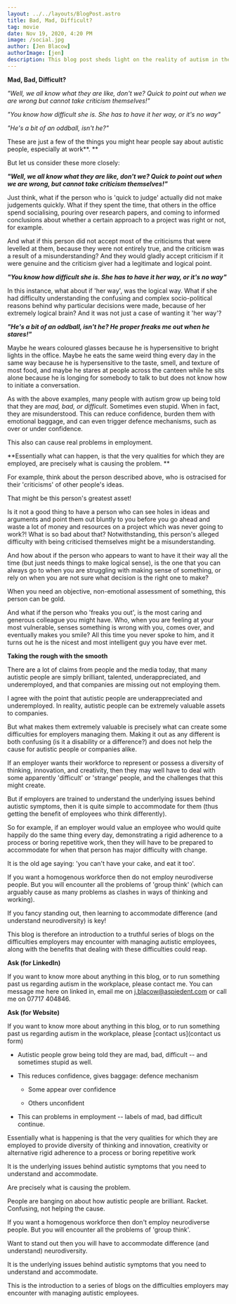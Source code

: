 ```yaml
---
layout: ../../layouts/BlogPost.astro
title: Bad, Mad, Difficult?
tag: movie
date: Nov 19, 2020, 4:20 PM
image: /social.jpg
author: [Jen Blacow]
authorImage: [jen]
description: This blog post sheds light on the reality of autism in the workplace. If you want benefit of diversity of thinking, innovation, and creativity at work, then you may well have to deal with some HR challenges in return.
---
```

**Mad, Bad, Difficult?**

*"Well, we all know what they are like, don't we? Quick to point out
when we are wrong but cannot take criticism themselves!"*

*"You know how difficult she is. She has to have it her way, or it's no
way"*

*"He's a bit of an oddball, isn't he?"*

These are just a few of the things you might hear people say about
autistic people, especially at work**. **

But let us consider these more closely:

***"Well, we all know what they are like, don't we? Quick to point out
when we are wrong, but cannot take criticism themselves!"***

Just think, what if the person who is 'quick to judge' actually did not
make judgements quickly. What if they spent the time, that others in the
office spend socialising, pouring over research papers, and coming to
informed conclusions about whether a certain approach to a project was
right or not, for example.

And what if this person did not accept most of the criticisms that were
levelled at them, because they were not entirely true, and the criticism
was a result of a misunderstanding? And they would gladly accept
criticism if it were genuine and the criticism giver had a legitimate
and logical point.

***"You know how difficult she is. She has to have it her way, or it's
no way"***

In this instance, what about if 'her way', was the logical way. What if
she had difficulty understanding the confusing and complex
socio-political reasons behind why particular decisions were made,
because of her extremely logical brain? And it was not just a case of
wanting it 'her way'?

***"He's a bit of an oddball, isn't he? He proper freaks me out when he
stares!"***

Maybe he wears coloured glasses because he is hypersensitive to bright
lights in the office. Maybe he eats the same weird thing every day in
the same way because he is hypersensitive to the taste, smell, and
texture of most food, and maybe he stares at people across the canteen
while he sits alone because he is longing for somebody to talk to but
does not know how to initiate a conversation.

As with the above examples, many people with autism grow up being told
that they are *mad, bad, or difficult*. Sometimes even stupid. When in
fact, they are misunderstood. This can reduce confidence, burden them
with emotional baggage, and can even trigger defence mechanisms, such as
over or under confidence.

This also can cause real problems in employment.

**Essentially what can happen, is that the very qualities for which they
are employed, are precisely what is causing the problem. **

For example, think about the person described above, who is ostracised
for their 'criticisms' of other people's ideas.

That might be this person's greatest asset!

Is it not a good thing to have a person who can see holes in ideas and
arguments and point them out bluntly to you before you go ahead and
waste a lot of money and resources on a project which was never going to
work?! What is so bad about that? Notwithstanding, this person's alleged
difficulty with being criticised themselves might be a misunderstanding.

And how about if the person who appears to want to have it their way all
the time (but just needs things to make logical sense), is the one that
you can always go to when you are struggling with making sense of
something, or rely on when you are not sure what decision is the right
one to make?

When you need an objective, non-emotional assessment of something, this
person can be gold.

And what if the person who 'freaks you out', is the most caring and
generous colleague you might have. Who, when you are feeling at your
most vulnerable, senses something is wrong with you, comes over, and
eventually makes you smile? All this time you never spoke to him, and it
turns out he is the nicest and most intelligent guy you have ever met.

**Taking the rough with the smooth**

There are a lot of claims from people and the media today, that many
autistic people are simply brilliant, talented, underappreciated, and
underemployed, and that companies are missing out not employing them.

I agree with the point that autistic people are underappreciated and
underemployed. In reality, autistic people can be extremely valuable
assets to companies.

But what makes them extremely valuable is precisely what can create some
difficulties for employers managing them. Making it out as any different
is both confusing (is it a disability or a difference?) and does not
help the cause for autistic people or companies alike.

If an employer wants their workforce to represent or possess a diversity
of thinking, innovation, and creativity, then they may well have to deal
with some apparently 'difficult' or 'strange' people, and the challenges
that this might create.

But if employers are trained to understand the underlying issues behind
autistic symptoms, then it is quite simple to accommodate for them (thus
getting the benefit of employees who think differently).

So for example, if an employer would value an employee who would quite
happily do the same thing every day, demonstrating a rigid adherence to
a process or boring repetitive work, then they will have to be prepared
to accommodate for when that person has major difficulty with change.

It is the old age saying: 'you can't have your cake, and eat it too'.

If you want a homogenous workforce then do not employ neurodiverse
people. But you will encounter all the problems of 'group think' (which
can arguably cause as many problems as clashes in ways of thinking and
working).

If you fancy standing out, then learning to accommodate difference (and
understand neurodiversity) is key!

This blog is therefore an introduction to a truthful series of blogs on
the difficulties employers may encounter with managing autistic
employees, along with the benefits that dealing with these difficulties
could reap.

**Ask (for LinkedIn)**

If you want to know more about anything in this blog, or to run
something past us regarding autism in the workplace, please contact me.
You can message me here on linked in, email me on
<j.blacow@aspiedent.com> or call me on 07717 404846.

**Ask (for Website)**

If you want to know more about anything in this blog, or to run
something past us regarding autism in the workplace, please [contact
us](contact us form)

-   Autistic people grow being told they are mad, bad, difficult -- and
    sometimes stupid as well.

-   This reduces confidence, gives baggage: defence mechanism

    -   Some appear over confidence

    -   Others unconfident

-   This can problems in employment -- labels of mad, bad difficult
    continue.

Essentially what is happening is that the very qualities for which they
are employed to provide diversity of thinking and innovation, creativity
or alternative rigid adherence to a process or boring repetitive work

It is the underlying issues behind autistic symptoms that you need to
understand and accommodate.

Are precisely what is causing the problem.

People are banging on about how autistic people are brilliant. Racket.
Confusing, not helping the cause.

If you want a homogenous workforce then don't employ neurodiverse
people. But you will encounter all the problems of 'group think'.

Want to stand out then you will have to accommodate difference (and
understand) neurodiversity.

It is the underlying issues behind autistic symptoms that you need to
understand and accommodate.

This is the introduction to a series of blogs on the difficulties
employers may encounter with managing autistic employees.
